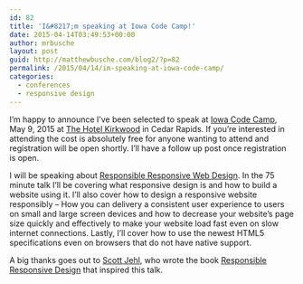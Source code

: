 ```yaml
---
id: 82
title: 'I&#8217;m speaking at Iowa Code Camp!'
date: 2015-04-14T03:49:53+00:00
author: mrbusche
layout: post
guid: http://matthewbusche.com/blog2/?p=82
permalink: /2015/04/14/im-speaking-at-iowa-code-camp/
categories:
  - conferences
  - responsive design
---
```

I&#8217;m happy to announce I&#8217;ve been selected to speak at [Iowa Code Camp](http://iowacodecamp.com/), May 9, 2015 at [The Hotel Kirkwood](http://www.thehotelatkirkwood.com/) in Cedar Rapids. If you&#8217;re interested in attending the cost is absolutely free for anyone wanting to attend and registration will be open shortly. I&#8217;ll have a follow up post once registration is open.

I will be speaking about [Responsible Responsive Web Design](http://iowacodecamp.com/session/list#9). In the 75 minute talk I&#8217;ll be covering what responsive design is and how to build a website using it. I&#8217;ll also cover how to design a responsive website responsibly &#8211; How you can delivery a consistent user experience to users on small and large screen devices and how to decrease your website&#8217;s page size quickly and effectively to make your website load fast even on slow internet connections. Lastly, I&#8217;ll cover how to use the newest HTML5 specifications even on browsers that do not have native support.

A big thanks goes out to [Scott Jehl](http://scottjehl.com/), who wrote the book [Responsible Responsive Design](http://abookapart.com/products/responsible-responsive-design) that inspired this talk.